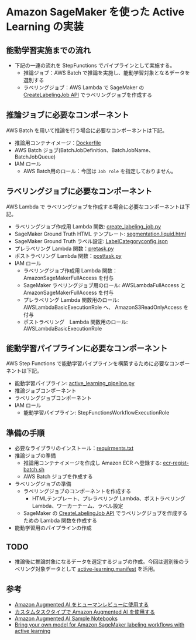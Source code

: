 # Amazon SageMaker を使った Active Learning の実装
## 能動学習実施までの流れ
- 下記の一連の流れを StepFunctions でパイプラインとして実施する。
    - 推論ジョブ：AWS Batch で推論を実施し、能動学習対象となるデータを選別する
    - ラベリングジョブ：AWS Lambda で SageMaker の [CreateLabelingJob API](https://boto3.amazonaws.com/v1/documentation/api/latest/reference/services/sagemaker.html#SageMaker.Client.create_labeling_job) でラベリングジョブを作成する

## 推論ジョブに必要なコンポーネント
AWS Batch を用いて推論を行う場合に必要なコンポーネントは下記。
- 推論用コンテナイメージ：[Dockerfile](https://github.com/tkazusa/sagemaker-active-learning/blob/master/containers/batch/Dockerfile)
- AWS Batch ジョブ(BatchJobDefinition、BatchJobName、BatchJobQueue)
- IAM ロール
    - AWS Batch用のロール：今回は `Job role` を指定しておりません。

## ラベリングジョブに必要なコンポーネント
AWS Lambda で  ラベリングジョブを作成する場合に必要なコンポーネントは下記。
- ラベリングジョブ作成用 Lambda 関数: [create_labeling_job.py](https://github.com/tkazusa/sagemaker-active-learning/blob/master/labeling/create_labeling_job.py)
- SageMaker Ground Truth HTML テンプレート: [segmentation.liquid.html](https://github.com/tkazusa/sagemaker-active-learning/blob/master/labeling/segmentation.liquid.html)
- SageMaker Ground Truth ラベル設定: [LabelCategoryconfig.json](https://github.com/tkazusa/sagemaker-active-learning/blob/master/labeling/LabelCategoryConfig.json)
- プレラベリング Lambda 関数：[pretask.py](https://github.com/tkazusa/sagemaker-active-learning/blob/master/labeling/pretask.py)
- ポストラベリング Lambda 関数：[posttask.py](https://github.com/tkazusa/sagemaker-active-learning/blob/master/labeling/posttask.py)
- IAM ロール
    - ラベリングジョブ作成用 Lambda 関数： AmazonSageMakerFullAccess を付与
    - SageMaker ラベリングジョブ用のロール: AWSLambdaFullAccess と AmazonSageMakerFullAccess を付与
    - プレラベリング Lambda 関数用のロール: AWSLambdaBasicExecutionRole へ、 AmazonS3ReadOnlyAccess を付与
    - ポストラベリング　Lambda 関数用のロール: AWSLambdaBasicExecutionRole

## 能動学習パイプラインに必要なコンポーネント
AWS Step Functions で能動学習パイプラインを構築するために必要なコンポーネントは下記。
- 能動学習パイプライン: [active_learning_pipeline.py](https://github.com/tkazusa/sagemaker-active-learning/blob/master/active_learning_pipeline.py)
- 推論ジョブコンポーネント
- ラベリングジョブコンポーネント
- IAM ロール
    - 能動学習パイプライン: StepFunctionsWorkflowExecutionRole
    
## 準備の手順
- 必要なライブラリのインストール：[requirments.txt](https://github.com/tkazusa/sagemaker-active-learning/blob/master/requirments.txt)
- 推論ジョブの準備
    - 推論用コンテナイメージを作成し Amazon ECR へ登録する: [ecr-regist-batch.sh](https://github.com/tkazusa/sagemaker-active-learning/blob/master/containers/batch/ecr-regist-batch.sh)
    - AWS Batch ジョブを作成する
- ラベリングジョブの準備
    - ラベリングジョブのコンポーネントを作成する
        - HTMLテンプレート、プレラベリング Lambda、ポストラベリング Lambda、ワーカーチーム、ラベル設定
    - SageMaker の [CreateLabelingJob API](https://boto3.amazonaws.com/v1/documentation/api/latest/reference/services/sagemaker.html#SageMaker.Client.create_labeling_job) でラベリングジョブを作成するための Lambda 関数を作成する
- 能動学習用のパイプラインの作成


## TODO 
- 推論後に推論対象になるデータを選定するジョブの作成。今回は選別後のラベリング対象データとして [active-learning.manifest](https://github.com/tkazusa/sagemaker-active-learning/blob/master/labeling/active-learning.manifest) を活用。

## 参考
- [Amazon Augmented AI をヒューマンレビューに使用する](https://docs.aws.amazon.com/ja_jp/sagemaker/latest/dg/use-augmented-ai-a2i-human-review-loops.html)
- [カスタムタスクタイプで Amazon Augmented AI を使用する](https://docs.aws.amazon.com/ja_jp/sagemaker/latest/dg/a2i-task-types-custom.html)
- [Amazon Augmented AI Sample Notebooks](https://github.com/aws-samples/amazon-a2i-sample-jupyter-notebooks)
- [Bring your own model for Amazon SageMaker labeling workflows with active learning](https://aws.amazon.com/jp/blogs/machine-learning/bring-your-own-model-for-amazon-sagemaker-labeling-workflows-with-active-learning/)
